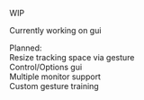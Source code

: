 WIP  

Currently working on gui 

Planned:  
Resize tracking space via gesture  
Control/Options gui  
Multiple monitor support  
Custom gesture training  

